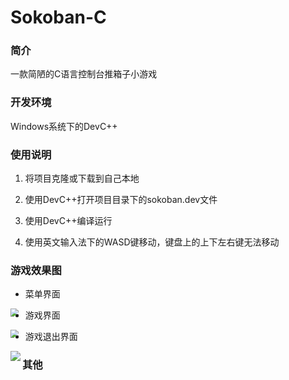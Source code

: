 # Sokoban-C

### 简介

一款简陋的C语言控制台推箱子小游戏

### 开发环境

Windows系统下的DevC++

### 使用说明

1. 将项目克隆或下载到自己本地

2. 使用DevC++打开项目目录下的sokoban.dev文件

3. 使用DevC++编译运行

4. 使用英文输入法下的WASD键移动，键盘上的上下左右键无法移动

### 游戏效果图

- 菜单界面

<img src="E:\Pictures\markdown\QQ截图20200219031709.png" align=left style="zoom: 80%;"   >

- 游戏界面

<img src="E:\Pictures\markdown\QQ截图20200219032217.png" align=left style="zoom:80%;" >

- 游戏退出界面

<img src="E:\Pictures\markdown\QQ截图20200219032931.png" align=left  >

### 其他

